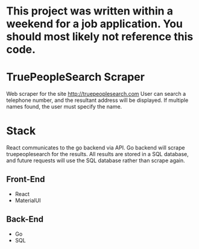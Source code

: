 # This project was written within a weekend for a job application. You should most likely not reference this code.

# TruePeopleSearch Scraper
Web scraper for the site http://truepeoplesearch.com
User can search a telephone number, and the resultant address will be displayed. If multiple names found, the user must specify the name.

# Stack
React communicates to the go backend via API. Go backend will scrape truepeoplesearch for the results. All results are stored in a SQL database, and future requests will use the SQL database rather than scrape again.

## Front-End
- React
- MaterialUI
## Back-End
- Go
- SQL
